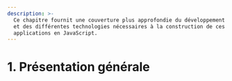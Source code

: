 ```yaml
---
description: >-
  Ce chapitre fournit une couverture plus approfondie du développement FullStack
  et des différentes technologies nécessaires à la construction de ces
  applications en JavaScript.
---
```


# 1. Présentation générale

